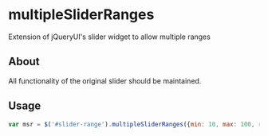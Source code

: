 multipleSliderRanges
====================

Extension of jQueryUI's slider widget to allow multiple ranges


## About
All functionality of the original slider should be maintained. 

## Usage
```javascript
var msr = $('#slider-range').multipleSliderRanges({min: 10, max: 100, ranges: 2, values: [10, 20, 50, 60]});
